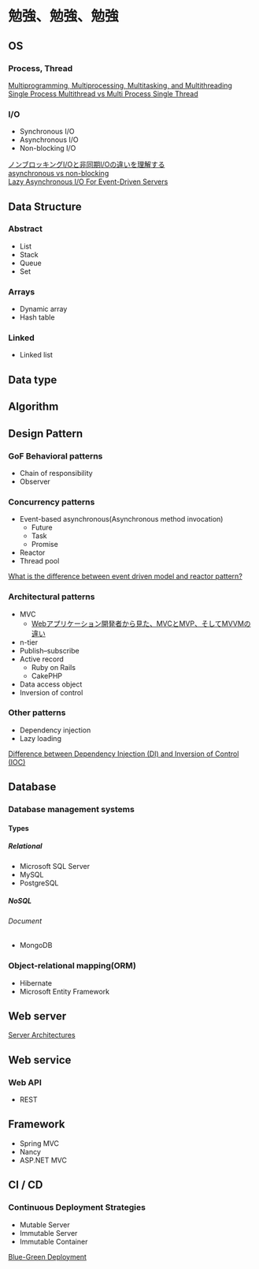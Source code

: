 # 勉強、勉強、勉強

## OS
### Process, Thread

[Multiprogramming, Multiprocessing, Multitasking, and Multithreading](https://gabrieletolomei.wordpress.com/miscellanea/operating-systems/multiprogramming-multiprocessing-multitasking-multithreading/)  
[Single Process Multithread vs Multi Process Single Thread](http://www.twobraids.com/2014/02/single-process-mulitthread-vs-multi.html)

### I/O
* Synchronous I/O
* Asynchronous I/O
* Non-blocking I/O

[ノンブロッキングI/Oと非同期I/Oの違いを理解する](http://blog.takanabe.tokyo/2015/03/26/240/)  
[asynchronous vs non-blocking](https://stackoverflow.com/questions/2625493/asynchronous-vs-non-blocking)  
[Lazy Asynchronous I/O For Event-Driven Servers](https://www.usenix.org/legacy/event/usenix04/tech/general/full_papers/elmeleegy/elmeleegy_html/html.html)

## Data Structure
### Abstract
* List
* Stack
* Queue
* Set

### Arrays
* Dynamic array
* Hash table

### Linked
* Linked list

## Data type


## Algorithm

<!--
# Architectural Pattern
* Client/Server Architectural Style
* Domain Driven Design Architectural Style
* N-Tier / 3-Tier Architectural Style
* Service-Oriented Architectural Style
-->

## Design Pattern
### GoF Behavioral patterns
* Chain of responsibility
* Observer

### Concurrency patterns
* Event-based asynchronous(Asynchronous method invocation)
    * Future
    * Task
    * Promise
* Reactor
* Thread pool

[What is the difference between event driven model and reactor pattern?](http://stackoverflow.com/questions/9138294/what-is-the-difference-between-event-driven-model-and-reactor-pattern)

### Architectural patterns
* MVC
    * [Webアプリケーション開発者から見た、MVCとMVP、そしてMVVMの違い](http://qiita.com/shinkuFencer/items/f2651073fb71416b6cd7)
* n-tier
* Publish–subscribe
* Active record
    * Ruby on Rails
    * CakePHP
* Data access object
* Inversion of control

### Other patterns
* Dependency injection
* Lazy loading

[Difference between Dependency Injection (DI) and Inversion of Control (IOC)](http://programmers.stackexchange.com/questions/131451/difference-between-dependency-injection-di-and-inversion-of-control-ioc)

## Database
### Database management systems
#### Types
##### Relational
* Microsoft SQL Server
* MySQL
* PostgreSQL

##### NoSQL
###### Document
* MongoDB

### Object-relational mapping(ORM)
* Hibernate
* Microsoft Entity Framework

## Web server
[Server Architectures](http://berb.github.io/diploma-thesis/original/042_serverarch.html)

## Web service
### Web API
* REST

## Framework
* Spring MVC
* Nancy
* ASP.NET MVC

## CI / CD
### Continuous Deployment Strategies
* Mutable Server
* Immutable Server
* Immutable Container

[Blue-Green Deployment](https://docs.cloudfoundry.org/devguide/deploy-apps/blue-green.html)
